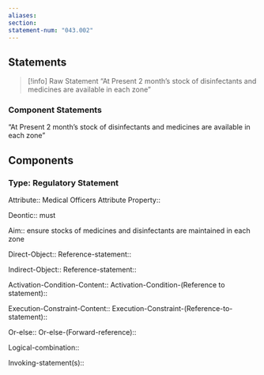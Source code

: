 ```yaml
---
aliases: 
section: 
statement-num: "043.002"
---
```

## Statements 
> [!info] Raw Statement
> “At Present 2 month’s stock of disinfectants and medicines are available in each zone” 
> 

### Component Statements
“At Present 2 month’s stock of disinfectants and medicines are available in each zone” 
## Components
### Type: Regulatory Statement
Attribute:: Medical Officers
	Attribute Property::

Deontic:: must

Aim:: ensure stocks of medicines and disinfectants are maintained in each zone 

Direct-Object::
	Reference-statement::

Indirect-Object::
	Reference-statement::

Activation-Condition-Content::
	Activation-Condition-(Reference to statement)::

Execution-Constraint-Content::
	Execution-Constraint-(Reference-to-statement)::

Or-else::
	Or-else-(Forward-reference)::

Logical-combination::

Invoking-statement(s)::